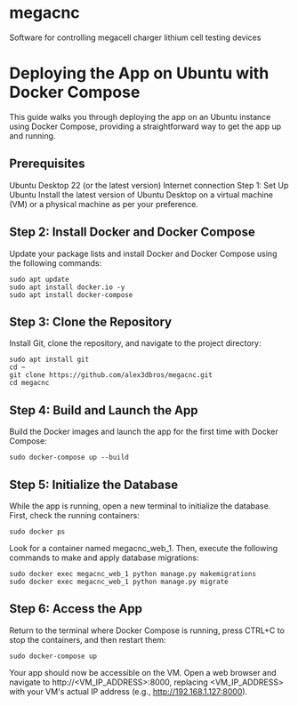 # megacnc
Software for controlling megacell charger lithium cell testing devices

# Deploying the App on Ubuntu with Docker Compose
This guide walks you through deploying the app on an Ubuntu instance using Docker Compose, providing a straightforward way to get the app up and running.

## Prerequisites
Ubuntu Desktop 22 (or the latest version)
Internet connection
Step 1: Set Up Ubuntu
Install the latest version of Ubuntu Desktop on a virtual machine (VM) or a physical machine as per your preference.

## Step 2: Install Docker and Docker Compose
Update your package lists and install Docker and Docker Compose using the following commands:
```
sudo apt update
sudo apt install docker.io -y
sudo apt install docker-compose
```

## Step 3: Clone the Repository
Install Git, clone the repository, and navigate to the project directory:
```
sudo apt install git
cd ~
git clone https://github.com/alex3dbros/megacnc.git
cd megacnc
```

## Step 4: Build and Launch the App
Build the Docker images and launch the app for the first time with Docker Compose:
```
sudo docker-compose up --build
```

## Step 5: Initialize the Database
While the app is running, open a new terminal to initialize the database. First, check the running containers:
```
sudo docker ps
```

Look for a container named megacnc_web_1. Then, execute the following commands to make and apply database migrations:
```
sudo docker exec megacnc_web_1 python manage.py makemigrations
sudo docker exec megacnc_web_1 python manage.py migrate
```

## Step 6: Access the App
Return to the terminal where Docker Compose is running, press CTRL+C to stop the containers, and then restart them:
```
sudo docker-compose up
```

Your app should now be accessible on the VM. Open a web browser and navigate to http://<VM_IP_ADDRESS>:8000, replacing <VM_IP_ADDRESS> with your VM's actual IP address (e.g., http://192.168.1.127:8000).

